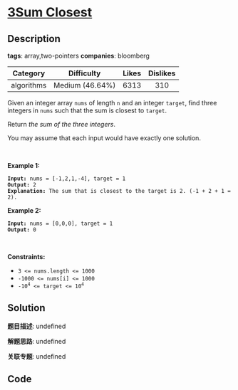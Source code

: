 # [3Sum Closest](https://leetcode.com/problems/3sum-closest/description/)

## Description

**tags**: array,two-pointers
**companies**: bloomberg

| Category | Difficulty | Likes | Dislikes |
| :------: | :--------: | :---: | :------: |
| algorithms | Medium (46.64%) | 6313 | 310 |

<p>Given an integer array <code>nums</code> of length <code>n</code> and an integer <code>target</code>, find three integers in <code>nums</code> such that the sum is closest to <code>target</code>.</p>

<p>Return <em>the sum of the three integers</em>.</p>

<p>You may assume that each input would have exactly one solution.</p>

<p>&nbsp;</p>
<p><strong>Example 1:</strong></p>

<pre><code><strong>Input:</strong> nums = [-1,2,1,-4], target = 1
<strong>Output:</strong> 2
<strong>Explanation:</strong> The sum that is closest to the target is 2. (-1 + 2 + 1 = 2).</code></pre>

<p><strong>Example 2:</strong></p>

<pre><code><strong>Input:</strong> nums = [0,0,0], target = 1
<strong>Output:</strong> 0</code></pre>

<p>&nbsp;</p>
<p><strong>Constraints:</strong></p>

<ul>
	<li><code>3 &lt;= nums.length &lt;= 1000</code></li>
	<li><code>-1000 &lt;= nums[i] &lt;= 1000</code></li>
	<li><code>-10<sup>4</sup> &lt;= target &lt;= 10<sup>4</sup></code></li>
</ul>

## Solution

**题目描述**: undefined

**解题思路**: undefined

**关联专题**: undefined

## Code
